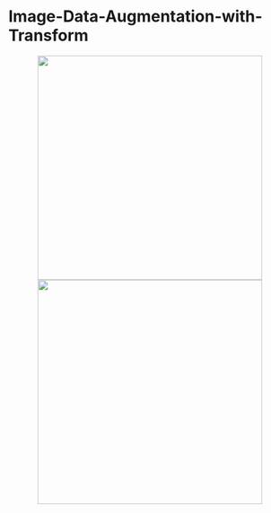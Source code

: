 # Image-Data-Augmentation-with-Transform

<div align="center">
<img src="https://github.com/JimengShi/Image-Data-Augmentation-with-Transform/blob/master/image/Overview.png" width="400px alt="Overview" >
</div>

<div align="center">
<img src="https://github.com/JimengShi/Image-Data-Augmentation-with-Transform/blob/master/image/Crop.gif" width="400px alt="Crop" >
</div>
